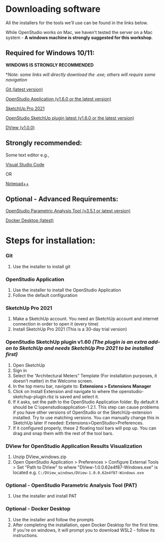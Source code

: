 
# Downloading software
All the installers for the tools we'll use can be found in the links below. 

While OpenStudio works on Mac, we haven't tested the server on a Mac system - **A windows machine is strongly suggested for this workshop**. 

## Required for Windows 10/11:
**WINDOWS IS STRONGLY RECOMMENDED**

**Note: some links will directly download the .exe; others will require some navigation*

[Git (latest version)](https://git-scm.com/download/win )

[OpenStudio Application (v1.6.0 or the latest version)](https://github.com/openstudiocoalition/OpenStudioApplication/releases/tag/v1.6.0)

[SketchUp Pro 2021](https://help.sketchup.com/en/downloading-older-versions)

[OpenStudio SketchUp plugin latest (v1.6.0  or the latest version)](https://github.com/openstudiocoalition/openstudio-sketchup-plugin/releases/tag/v1.6.0-rc.1)

[DView (v1.0.0)](https://github.com/NREL/wex/releases/download/v1.0.0/DView_windows.zip)

## Strongly recommended: 
Some text editor e.g.,

[Visual Studio Code](https://code.visualstudio.com/docs/?dv=win)

OR

[Notepad++](https://notepad-plus-plus.org/downloads/)

## Optional - Advanced Requirements:
[OpenStudio Parametric Analysis Tool (v3.5.1 or latest version)](https://github.com/NREL/OpenStudio-PAT/releases/tag/v3.5.1)

[Docker Desktop (latest)](https://www.docker.com/products/docker-desktop/)


# Steps for installation:
### Git
1.	Use the installer to install git

### OpenStudio Application
1.	Use the installer to install the OpenStudio Application
2.	Follow the default configuration

### SketchUp Pro 2021
1.	Make a SketchUp account. You need an SketchUp account and internet connection in order to open it (every time) 
2.	Install SketchUp Pro 2021 (This is a 30-day trial version)

### OpenStudio SketchUp plugin v1.60 *(The plugin is an extra add-on to SketchUp and needs SketchUp Pro 2021 to be installed first)*
1.	Open SketchUp
2.	Sign in
3.	Select the “Architectural Meters” Template (For installation purposes, it doesn’t matter) in the Welcome screen.
4.	In the top menu bar, navigate to: **Extensions > Extensions Manager**
5.	Click on Install Extension and navigate to where the openstudio-sketchup-plugin.rbz is saved and select it.
6.	If it asks, set the path to the OpenStudio Application folder. By default it should be C:\openstudioapplication-1.2.1. This step can cause problems if you have other versions of OpenStudio or the SketchUp-extension installed. Try to use matching versions. You can manually change this in SketchUp later if needed: Extensions>OpenStudio>Preferences.
7.	If it configured properly, these 2 floating tool bars will pop up. You can drag and snap them with the rest of the tool bars.

### DView for OpenStudio Application Results Visualization
1. Unzip DView_windows.zip
2. Open OpenStudio Application > Preferences > Configure External Tools > Set "Path to DView" to where "DView-1.0.0.62e4f87-Windows.exe" is located e.g. `C:/DView_windows/DView-1.0.0.62e4f87-Windows.exe`

### Optional - OpenStudio Parametric Analysis Tool (PAT)
1.	Use the installer and install PAT

### Optional - Docker Desktop
1. Use the installer and follow the prompts
2. After completing the installation, open Docker Desktop for the first time. If you're on windows, it will prompt you to download WSL2 - follow its instructions.
